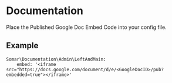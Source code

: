 # Documentation

Place the Published Google Doc Embed Code into your config file.

## Example

```
Somar\Documentation\Admin\LeftAndMain:
    embed: '<iframe src="https://docs.google.com/document/d/e/<GoogleDocID>/pub?embedded=true"></iframe>'
```
